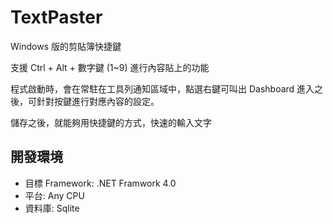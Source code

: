 # TextPaster
Windows 版的剪貼簿快捷鍵

支援 Ctrl + Alt + 數字鍵 (1~9) 進行內容貼上的功能

程式啟動時，會在常駐在工具列通知區域中，點選右鍵可叫出 Dashboard 
進入之後，可針對按鍵進行對應內容的設定。

儲存之後，就能夠用快捷鍵的方式，快速的輸入文字


## 開發環境
- 目標 Framework: .NET Framwork 4.0
- 平台: Any CPU
- 資料庫: Sqlite
